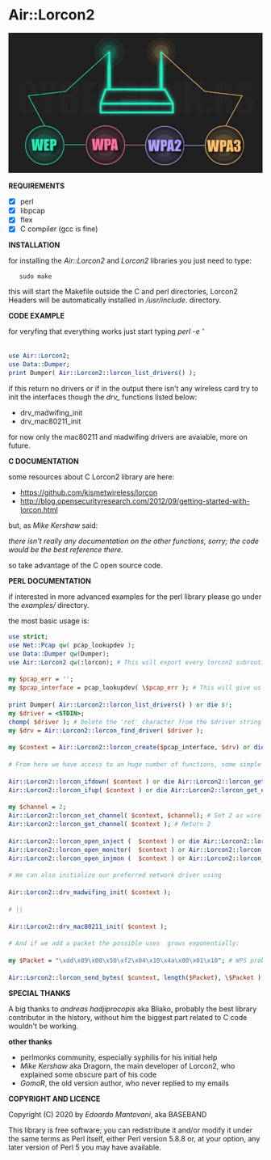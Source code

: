 Air::Lorcon2
================================================

![image of wireless_security_protocols_bg](./wireless.jpg)


**REQUIREMENTS**

- [x] perl 
- [x] libpcap
- [x] flex
- [x] C compiler (gcc is fine)

**INSTALLATION**

for installing the *Air::Lorcon2* and *Lorcon2* libraries you just need to type:

```shell
   sudo make

```

this will start the Makefile outside the C and perl directories, Lorcon2 Headers will be automatically installed in */usr/include*.
directory.

**CODE EXAMPLE**

for veryfing that everything works just start typing 
*perl -e '*

```perl

use Air::Lorcon2;
use Data::Dumper;
print Dumper( Air::Lorcon2::lorcon_list_drivers() );

```

if this return no drivers or if in the output there isn't any wireless card try to init the interfaces though the *drv_* functions listed below:

- drv_madwifing_init
- drv_mac80211_init

for now only the mac80211 and madwifing drivers are avaiable, more on future.

**C DOCUMENTATION**
 
some resources about C Lorcon2 library are here:

  - https://github.com/kismetwireless/lorcon 
  - http://blog.opensecurityresearch.com/2012/09/getting-started-with-lorcon.html

but, as *Mike Kershaw* said:

*there isn't really any documentation on the other functions, sorry; the code would be the best reference there.*

so take advantage of the C open source code.

**PERL DOCUMENTATION**

if interested in more advanced examples for the perl library please go under the *examples/* directory.

the most basic usage is:

```perl
use strict;
use Net::Pcap qw( pcap_lookupdev );
use Data::Dumper qw(Dumper);
use Air::Lorcon2 qw(:lorcon); # This will export every lorcon2 subroutines

my $pcap_err = '';
my $pcap_interface = pcap_lookupdev( \$pcap_err ); # This will give us the best interface avaiable for sniffing 

print Dumper( Air::Lorcon2::lorcon_list_drivers() ) or die $!;
my $driver = <STDIN>;
chomp( $driver ); # Delete the 'ret' character from the $driver string
my $drv = Air::Lorcon2::lorcon_find_driver( $driver );

my $context = Air::Lorcon2::lorcon_create($pcap_interface, $drv) or die $!;

# From here we have access to an huge number of functions, some simple examples are:

Air::Lorcon2::lorcon_ifdown( $context ) or die Air::Lorcon2::lorcon_get_error( $context ); # Set interface 'down'
Air::Lorcon2::lorcon_ifup( $context ) or die Air::Lorcon2::lorcon_get_error( $context ); # Set interface 'up'

my $channel = 2;
Air::Lorcon2::lorcon_set_channel( $context, $channel); # Set 2 as wireless-channel
Air::Lorcon2::lorcon_get_channel( $context ); # Return 2

Air::Lorcon2::lorcon_open_inject (  $context ) or die Air::Lorcon2::lorcon_get_error( $context ); # set the injection mode
Air::Lorcon2::lorcon_open_monitor(  $context ) or Air::Lorcon2::lorcon_get_error( $context ); # set the monitor mode
Air::Lorcon2::lorcon_open_injmon (  $context ) or Air::Lorcon2::lorcon_get_error( $context ); # set both

# We can also initialize our preferred network driver using

Air::Lorcon2::drv_madwifing_init( $context ); 

# ||

Air::Lorcon2::drv_mac80211_init( $context ); 

# And if we add a packet the possible uses  grows exponentially:

my $Packet = "\xdd\x09\x00\x50\xf2\x04\x10\x4a\x00\x01\x10"; # WPS probe packet taken by Air::Reaver, another my module for Reaver

Air::Lorcon2::lorcon_send_bytes( $context, length($Packet), \$Packet );

```

**SPECIAL THANKS**

A big thanks to *andreas hadjiprocopis* aka Bliako, probably the best library contributor in the history, without him the biggest part related to C code wouldn't be working.

**other thanks**
* perlmonks community, especially syphilis  for his initial help
* *Mike Kershaw* aka Dragorn, the main developer of Lorcon2, who explained some obscure part of his code
* *GomoR*, the old version author, who never replied to my emails

**COPYRIGHT AND LICENCE**

Copyright (C) 2020 by *Edoardo Mantovani*, aka BASEBAND


This library is free software; you can redistribute it and/or modify
it under the same terms as Perl itself, either Perl version 5.8.8 or,
at your option, any later version of Perl 5 you may have available.


